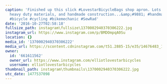 ```yaml
---
caption: 'Finished up this slick #LovestarBicycleBags shop apron. Lots of great features,
  heavy duty materials, and handmade construction...&amp;#9881; #handmade #shoplife
  #bicycle #cycling #bikemechanic #SewRad'
date: '2016-10-27T02:58:18'
fullsize_path: instagram\fullsize\1370002940370306222.jpg
instagram_url: https://www.instagram.com/p/BMDOmpqA0Su
location: {}
media_id: '1370002940370306222'
media_url: https://scontent.cdninstagram.com/t51.2885-15/e35/14676483_1607508322885988_2229035318785343488_n.jpg?ig_cache_key=MTM3MDAwMjk0MDM3MDMwNjIyMg%3D%3D.2
owner:
  id: '661611562'
  owner_url: https://www.instagram.com/elliotlovestarbicycles
  username: elliotlovestarbicycles
thumbnail_path: instagram\thumbnails\1370002940370306222.jpg
utc_date: 1477537098
---
```

